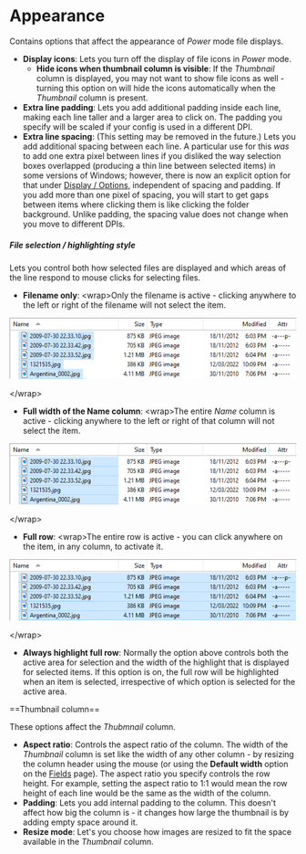 # Appearance

Contains options that affect the appearance of *Power* mode file displays.

- **Display icons**: Lets you turn off the display of file icons in *Power* mode.
  - **Hide icons when thumbnail column is visible**: If the *Thumbnail* column is displayed, you may not want to show file icons as well - turning this option on will hide the icons automatically when the *Thumbnail* column is present.
- **Extra line padding**: Lets you add additional padding inside each line, making each line taller and a larger area to click on. The padding you specify will be scaled if your config is used in a different DPI.
- **Extra line spacing**: (This setting may be removed in the future.) Lets you add additional spacing between each line. A particular use for this *was* to add one extra pixel between lines if you disliked the way selection boxes overlapped (producing a thin line between selected items) in some versions of Windows; however, there is now an explicit option for that under [Display / Options](../display/display_options.md), independent of spacing and padding. If you add more than one pixel of spacing, you will start to get gaps between items where clicking them is like clicking the folder background. Unlike padding, the spacing value does not change when you move to different DPIs.

  

##### File selection / highlighting style

Lets you control both how selected files are displayed and which areas of the line respond to mouse clicks for selecting files.

- **Filename only**: \<wrap\>Only the filename is active - clicking anywhere to the left or right of the filename will not select the item.

  
  
![](/Manual/images/media/13/fileselection_nameonly.png)  
  
\</wrap\>

- **Full width of the Name column**: \<wrap\>The entire *Name* column is active - clicking anywhere to the left or right of that column will not select the item.

  
  
![](/Manual/images/media/13/fileselection_fullwidth.png)  
  
\</wrap\>

- **Full row**: \<wrap\>The entire row is active - you can click anywhere on the item, in any column, to activate it.

  
  
![](/Manual/images/media/13/fileselection_fullrow.png)  
  
\</wrap\>

- **Always highlight full row**: Normally the option above controls both the active area for selection and the width of the highlight that is displayed for selected items. If this option is on, the full row will be highlighted when an item is selected, irrespective of which option is selected for the active area.

  
==Thumbnail column==

These options affect the *Thubmnail* column.

- **Aspect ratio**: Controls the aspect ratio of the column. The width of the *Thumbnail* column is set like the width of any other column - by resizing the column header using the mouse (or using the **Default width** option on the [Fields](../display/fields.md) page). The aspect ratio you specify controls the row height. For example, setting the aspect ratio to 1:1 would mean the row height of each line would be the same as the width of the column.
- **Padding**: Lets you add internal padding to the column. This doesn't affect how big the column is - it changes how large the thumbnail is by adding empty space around it.
- **Resize mode**: Let's you choose how images are resized to fit the space available in the *Thumbnail* column.
